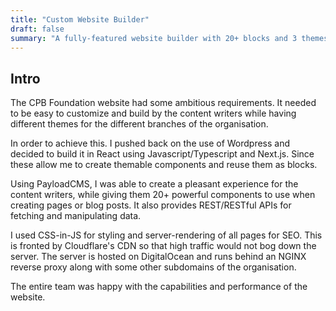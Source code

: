 ```yaml
---
title: "Custom Website Builder"
draft: false
summary: "A fully-featured website builder with 20+ blocks and 3 themes."
---
```


## Intro

The CPB Foundation website had some ambitious requirements. It needed to be easy to customize and build by the content writers while having different themes for the different branches of the organisation.

In order to achieve this. I pushed back on the use of Wordpress and decided to build it in React using Javascript/Typescript and Next.js. Since these allow me to create themable components and reuse them as blocks.

Using PayloadCMS, I was able to create a pleasant experience for the content writers, while giving them 20+ powerful components to use when creating pages or blog posts. It also provides REST/RESTful APIs for fetching and manipulating data.

I used CSS-in-JS for styling and server-rendering of all pages for SEO. This is fronted by Cloudflare's CDN so that high traffic would not bog down the server. The server is hosted on DigitalOcean and runs behind an NGINX reverse proxy along with some other subdomains of the organisation.

The entire team was happy with the capabilities and performance of the website.
